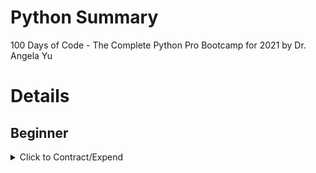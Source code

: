 # Python Summary

100 Days of Code - The Complete Python Pro Bootcamp for 2021 by Dr. Angela Yu

# Details

## Beginner

<details>
  <summary>Click to Contract/Expend</summary>

### 17. Python Primitive Data Types

Python ignores underscore in Integer

```py
print(123_456_789)
# 123456789
```

### 18. Type Error, Type Checking and Type Conversion

Python is stricly checking types

```py
print("Your age is " + 20)
# TypeError: can only concatenate str (not "int") to str
```

### 20. Mathematical Operations in Python

```py
print(2 ** 3)
# 8
# This built-in exponent oprator ** is one of the reasons
# python is loved by data scientist and mathematicians
```

### 22. Number Manipulation and F Strings in Python

f-string

```py
score = 0
height = 1.8
isWinning = True
# this is pain in the axx
print("your score is " + str(score) + ", your height is " + str(height) + "your are winning is " + str(isWinning))

# f-String : formatted string literals
print(f"your score is {score}, your height is {height}, your are winning is {isWinning}")
```

</details>
